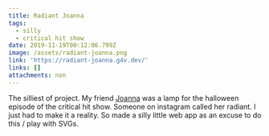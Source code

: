 ```yaml
---
title: Radiant Joanna
tags:
  - silly
  - critical hit show
date: 2019-11-19T00:12:06.799Z
image: /assets/radiant-joanna.png
link: 'https://radiant-joanna.g4v.dev/'
links: []
attachments: non
---
```

The silliest of project. My friend [Joanna](https://twitter.com/mightyjoanna/) was a lamp for the halloween episode of the critical hit show. Someone on instagram called her radiant. I just had to make it a reality. So made a silly little web app as an excuse to do this / play with SVGs.
